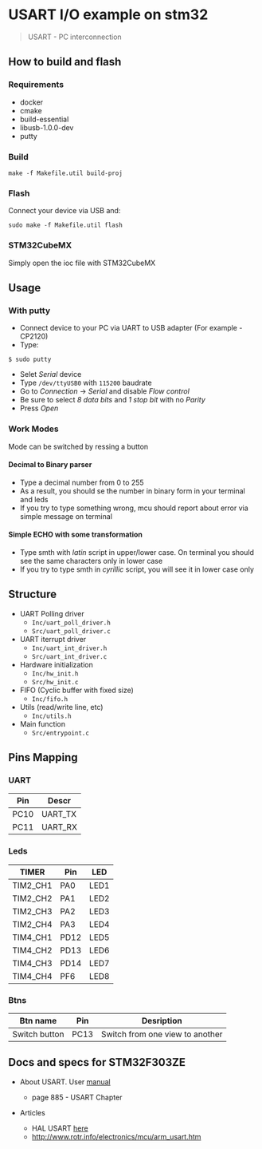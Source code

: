 # USART I/O example on stm32
> USART - PC interconnection

## How to build  and flash

### Requirements

- docker
- cmake 
- build-essential
- libusb-1.0.0-dev
- putty

### Build 

```
make -f Makefile.util build-proj
```

### Flash
Connect your device via USB and:
```
sudo make -f Makefile.util flash
```

### STM32CubeMX

Simply open the ioc file with STM32CubeMX

## Usage

### With putty

- Connect device to your PC via UART to USB adapter (For example - CP2120)
- Type:
```
$ sudo putty
```

- Selet *Serial* device
- Type `/dev/ttyUSB0` with `115200` baudrate
- Go to *Connection* -> *Serial* and disable *Flow control*
- Be sure to select *8 data bits* and *1 stop bit* with no *Parity*
- Press *Open*

### Work Modes

Mode can be switched by ressing a button

#### Decimal to Binary parser
- Type a decimal number from 0 to 255
- As a result, you should se the number in binary form in your terminal and leds
- If you try to type something wrong, mcu should report about error via simple message on terminal

#### Simple ECHO with some transformation
- Type smth with *latin* script in upper/lower case. 
  On terminal you should see the same characters only in lower case
- If you try to type smth in *cyrillic* script, you will see it in lower case only


## Structure
- UART Polling driver
    - `Inc/uart_poll_driver.h`
    - `Src/uart_poll_driver.c`
- UART iterrupt driver
    - `Inc/uart_int_driver.h`
    - `Src/uart_int_driver.c`
- Hardware initialization
    - `Inc/hw_init.h`
    - `Src/hw_init.c`
- FIFO (Cyclic buffer with fixed size)
    - `Inc/fifo.h`
- Utils (read/write line, etc)
    - `Inc/utils.h`
- Main function
    - `Src/entrypoint.c`

## Pins Mapping

### UART

| Pin  | Descr   |
| ---- | ------- |
| PC10 | UART_TX |
| PC11 | UART_RX |

### Leds

| TIMER    | Pin  | LED  |
| -------- | ---- | ---- |
| TIM2_CH1 | PA0  | LED1 |
| TIM2_CH2 | PA1  | LED2 |
| TIM2_CH3 | PA2  | LED3 |
| TIM2_CH4 | PA3  | LED4 |
| TIM4_CH1 | PD12 | LED5 |
| TIM4_CH2 | PD13 | LED6 |
| TIM4_CH3 | PD14 | LED7 |
| TIM4_CH4 | PF6  | LED8 |

### Btns

| Btn name      | Pin  | Desription                      |
| ------------- | ---- | ------------------------------- |
| Switch button | PC13 | Switch from one view to another |


## Docs and specs for STM32F303ZE

- About USART. User [manual](https://www.st.com/content/ccc/resource/technical/document/reference_manual/4a/19/6e/18/9d/92/43/32/DM00043574.pdf/files/DM00043574.pdf/jcr:content/translations/en.DM00043574.pdf)
    - page 885 - USART Chapter

- Articles
    - HAL USART [here](https://visualgdb.com/tutorials/arm/stm32/uart/)
    - http://www.rotr.info/electronics/mcu/arm_usart.htm
